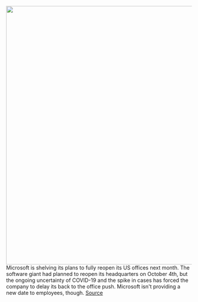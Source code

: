 <img src='https://cdn.vox-cdn.com/thumbor/9FtqUhrThM4x4E2RlelJT5whpCA=/0x0:5242x3395/1200x800/filters:focal(2202x1279:3040x2117)/cdn.vox-cdn.com/uploads/chorus_image/image/69834683/452292668.0.jpg' width='700px' /><br/>
Microsoft is shelving its plans to fully reopen its US offices next month. The software giant had planned to reopen its headquarters on October 4th, but the ongoing uncertainty of COVID-19 and the spike in cases has forced the company to delay its back to the office push. Microsoft isn't providing a new date to employees, though.
<a href='https://www.theverge.com/2021/9/9/22664284/microsoft-office-reopening-plans-us'> Source <a/>